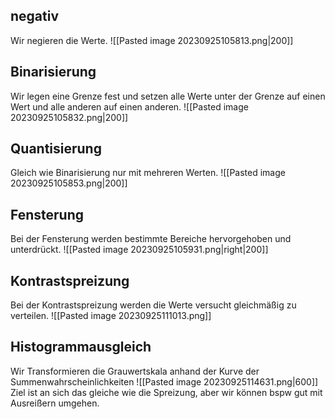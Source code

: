 ## negativ
Wir negieren die Werte.
![[Pasted image 20230925105813.png|200]]
## Binarisierung
Wir legen eine Grenze fest und setzen alle Werte unter der Grenze auf einen Wert und alle anderen auf einen anderen.
![[Pasted image 20230925105832.png|200]]
## Quantisierung
Gleich wie Binarisierung nur mit mehreren Werten.
![[Pasted image 20230925105853.png|200]]
## Fensterung
Bei der Fensterung werden bestimmte Bereiche hervorgehoben und unterdrückt. ![[Pasted image 20230925105931.png|right|200]]
## Kontrastspreizung
Bei der Kontrastspreizung werden die Werte versucht gleichmäßig zu verteilen.
![[Pasted image 20230925111013.png]]
## Histogrammausgleich
Wir Transformieren die Grauwertskala anhand der Kurve der Summenwahrscheinlichkeiten
![[Pasted image 20230925114631.png|600]]
Ziel ist an sich das gleiche wie die Spreizung, aber wir können bspw gut mit Ausreißern umgehen.
